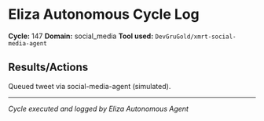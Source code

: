 # Eliza Autonomous Cycle Log

**Cycle:** 147
**Domain:** social_media
**Tool used:** `DevGruGold/xmrt-social-media-agent`

## Results/Actions
Queued tweet via social-media-agent (simulated).

---
*Cycle executed and logged by Eliza Autonomous Agent*